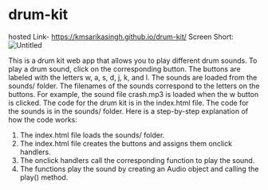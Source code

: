 # drum-kit

hosted Link-  https://kmsarikasingh.github.io/drum-kit/
Screen Short:  ![Untitled](https://github.com/KmSarikaSingh/drum-kit/assets/109867895/132b7394-831f-44c6-b7c5-c5186dc44e62)

This is a drum kit web app that allows you to play different drum sounds.
To play a drum sound, click on the corresponding button. The buttons are labeled with the letters w, a, s, d, j, k, and l.
The sounds are loaded from the sounds/ folder. The filenames of the sounds correspond to the letters on the buttons.
For example, the sound file crash.mp3 is loaded when the w button is clicked.
The code for the drum kit is in the index.html file. The code for the sounds is in the sounds/ folder.
Here is a step-by-step explanation of how the code works:
  1.  The index.html file loads the sounds/ folder.
  2.  The index.html file creates the buttons and assigns them onclick handlers.
  3.  The onclick handlers call the corresponding function to play the sound.
  4.  The functions play the sound by creating an Audio object and calling the play() method.


